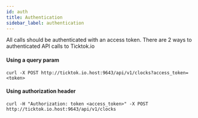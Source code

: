 ```yaml
---
id: auth 
title: Authentication
sidebar_label: authentication
---
```


All calls should be authenticated with an access token.
There are 2 ways to authenticated API calls to Ticktok.io

#### Using a query param
```curl -X POST http://ticktok.io.host:9643/api/v1/clocks?access_token=<token>```

#### Using authorization header
```curl -H "Authorization: token <access_token>" -X POST http://ticktok.io.host:9643/api/v1/clocks```



